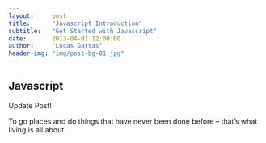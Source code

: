 ```yaml
---
layout:     post
title:      "Javascript Introduction"
subtitle:   "Get Started with Javascript"
date:       2013-04-01 12:00:00
author:     "Lucas Gatsas"
header-img: "img/post-bg-01.jpg"
---
```



<h2 class="section-heading">Javascript</h2>

Update Post!

<span class="caption text-muted">To go places and do things that have never been done before – that’s what living is all about.</span>

